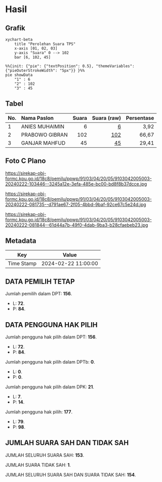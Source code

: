 # Hasil

## Grafik

```mermaid
xychart-beta
    title "Perolehan Suara TPS"
    x-axis [01, 02, 03]
    y-axis "Suara" 0 --> 102
    bar [6, 102, 45]
```

```mermaid
%%{init: {"pie": {"textPosition": 0.5}, "themeVariables": {"pieOuterStrokeWidth": "5px"}} }%%
pie showData
    "1" : 6
    "2" : 102
    "3" : 45
```

## Tabel

| No. | Nama Paslon    | Suara | Suara (raw) | Persentase |
|:--- |:-------------- | -----:| -----------:| ----------:|
| 1   | ANIES MUHAIMIN | 6     | [6][p-1]    | 3,92       |
| 2   | PRABOWO GIBRAN | 102   | [102][p-2]  | 66,67      |
| 3   | GANJAR MAHFUD  | 45    | [45][p-3]   | 29,41      |


[p-1]: https://github.com/gigit-pemilu/pemilu-2024-91-papua/blob/main/pilpres/hitung-suara/sub/91-papua/sub/03-jayapura/sub/04-sentani-barat/sub/2005-maribu/sub/003-tps/sub/paslon-1.txt
[p-2]: https://github.com/gigit-pemilu/pemilu-2024-91-papua/blob/main/pilpres/hitung-suara/sub/91-papua/sub/03-jayapura/sub/04-sentani-barat/sub/2005-maribu/sub/003-tps/sub/paslon-2.txt
[p-3]: https://github.com/gigit-pemilu/pemilu-2024-91-papua/blob/main/pilpres/hitung-suara/sub/91-papua/sub/03-jayapura/sub/04-sentani-barat/sub/2005-maribu/sub/003-tps/sub/paslon-3.txt

## Foto C Plano

https://sirekap-obj-formc.kpu.go.id/18c8/pemilu/ppwp/91/03/04/20/05/9103042005003-20240222-103446--3245a12e-3efa-485e-bc00-bd8f8b37dcce.jpg

https://sirekap-obj-formc.kpu.go.id/18c8/pemilu/ppwp/91/03/04/20/05/9103042005003-20240222-081735--d791ae67-2f05-4bbd-9baf-92ce67c5e24d.jpg

https://sirekap-obj-formc.kpu.go.id/18c8/pemilu/ppwp/91/03/04/20/05/9103042005003-20240222-081844--61d44a7b-49f0-4dab-9ba3-b28cfaebeb23.jpg


## Metadata

| Key        | Value               |
| ---------- | ------------------- |
| Time Stamp | 2024-02-22 11:00:00 |


## DATA PEMILIH TETAP

Jumlah pemilih dalam DPT: **156**.
 * L: **72**.
 * P: **84**.

## DATA PENGGUNA HAK PILIH

Jumlah pengguna hak pilih dalam DPT: **156**.
 * L: **72**.
 * P: **84**.

Jumlah pengguna hak pilih dalam DPTb: **0**.
 * L: **0**.
 * P: **0**.

Jumlah pengguna hak pilih dalam DPK: **21**.
 * L: **7**.
 * P: **14**.

Jumlah pengguna hak pilih: **177**.
 * L: **79**.
 * P: **98**.

## JUMLAH SUARA SAH DAN TIDAK SAH

JUMLAH SELURUH SUARA SAH: **153**.

JUMLAH SUARA TIDAK SAH: **1**.

JUMLAH SELURUH SUARA SAH DAN SUARA TIDAK SAH: **154**.


